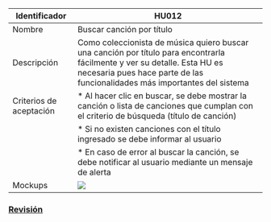| Identificador           | HU012                   | 
|-------------------------|------------------------------| 
| Nombre                  | Buscar canción por título | 
| Descripción             | Como coleccionista de música quiero buscar una canción por título para encontrarla fácilmente y ver su detalle. Esta HU es necesaria pues hace parte de las funcionalidades más importantes del sistema | 
| Criterios de aceptación | * Al hacer clic en buscar, se debe mostrar la canción o lista de canciones que cumplan con el criterio de búsqueda (título de canción) |
| | * Si no existen canciones con el título ingresado se debe informar al usuario |
| | * En caso de error al buscar la canción, se debe notificar al usuario mediante un mensaje de alerta | 
| Mockups                 | ![](https://github.com/MISW-4101-Practicas/TutorialCanciones/wiki/mockups/buscar_cancion_titulo.png)                 | 

### [Revisión](https://github.com/MISW-4101-Practicas/TutorialCanciones/wiki/f03#revisi%C3%B3n)
